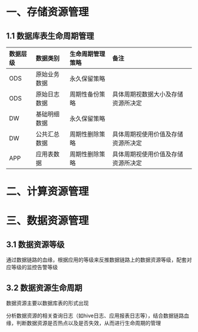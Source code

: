 <!--
 * @Author              : Uncle Bean
 * @Date                : 2020-04-24 23:05:32
 * @LastEditors         : Uncle Bean
 * @LastEditTime        : 2020-05-26 16:11:36
 * @FilePath            : \DW\数据治理\数据标准\资源管理标准.md
 * @Description         : 
 -->

# 一、存储资源管理

## 1.1 数据库表生命周期管理

|数据层级|数据类别|生命周期管理策略|备注|
|:-|:-|:-|:-|
|ODS|原始业务数据|永久保留策略||
|ODS|原始日志数据|周期性备份策略|具体周期视数据大小及存储资源所决定|
|DW|基础明细数据|永久保留策略||
|DW|公共汇总数据|周期性删除策略|具体周期视使用价值及存储资源所决定|
|APP|应用表数据|周期性删除策略|具体周期视使用价值及存储资源所决定|

# 二、计算资源管理

# 三、数据资源管理

## 3.1 数据资源等级

通过数据链路的血缘，根据应用的等级来反推数据链路上的数据资源等级，配套对应等级的监控告警等级

## 3.2 数据资源生命周期

数据资源主要以数据库表的形式出现

分析数据资源的相关查询日志（如hive日志、应用报表日志等），结合数据链路血缘，判断数据资源是否热点以及是否失效，从而进行生命周期的管理

